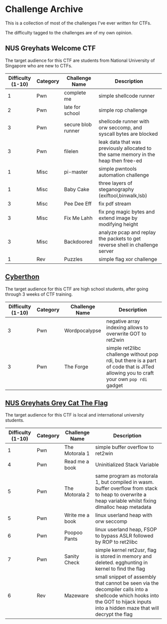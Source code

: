 # Challenge Archive

This is a collection of most of the challenges I've ever written for CTFs.

The difficulty tagged to the challenges are of my own opinion.

## NUS Greyhats Welcome CTF

The target audience for this CTF are students from National University of Singapore who are new to CTFs.

| Difficulty (1-10) | Category | Challenge Name | Description |
| - | - | - | - |
|1| Pwn | complete me | simple shellcode runner |
|2| Pwn | late for school | simple rop challenge |
|3| Pwn | secure blob runner | shellcode runner with orw seccomp, and syscall bytes are blocked |
|3| Pwn | filelen | leak data that was previously allocated to the same memory in the heap then free-ed |
|1| Misc | pi-master | simple pwntools automation challenge |
|1| Misc | Baby Cake | three layers of steganography (exiftool,binwalk,lsb) |
|3| Misc | Pee Dee Eff | fix pdf stream |
|3| Misc | Fix Me Lahh | fix png magic bytes and extend image by modifying height |
|3| Misc | Backdoored | analyze pcap and replay the packets to get reverse shell in challenge server |
|1| Rev | Puzzles | simple flag xor challenge |

## [Cyberthon](https://www.cyberthon.hci.edu.sg/)

The target audience for this CTF are high school students, after going through 3 weeks of CTF training.

| Difficulty (1-10) | Category | Challenge Name | Description |
| - | - | - | - |
|3| Pwn | Wordpocalypse | negative array indexing allows to overwrite GOT to ret2win |
|3| Pwn | The Forge | simple ret2libc challenge without pop rdi, but there is a part of code that is JITed allowing you to craft your own `pop rdi` gadget |

## [NUS Greyhats Grey Cat The Flag](https://ctf.nusgreyhats.org)

The target audience for this CTF is local and international university students.

| Difficulty (1-10) | Category | Challenge Name | Description |
| - | - | - | - |
|1| Pwn | The Motorala 1 | simple buffer overflow to ret2win |
|4| Pwn | Read me a book | Uninitialized Stack Variable |
|5| Pwn | The Motorala 2 | same program as motorala 1, but compiled in wasm. buffer overflow from stack to heap to overwrite a heap variable whilst fixing dlmalloc heap metadata |
|5| Pwn | Write me a book | linux userland heap with orw seccomp |
|6| Pwn | Poopoo Pants | linux userland heap, FSOP to bypass ASLR followed by ROP to ret2libc |
|7| Pwn | Sanity Check | simple kernel ret2usr, flag is stored in memory and deleted. egghunting in kernel to find the flag |
|6| Rev | Mazeware | small snippet of assembly that cannot be seen via the decompiler calls into a shellcode which hooks into the GOT to hijack inputs into a hidden maze that will decrypt the flag |
